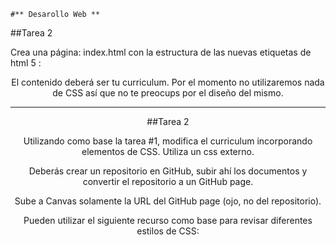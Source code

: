 	#** Desarollo Web **

##Tarea 2 

Crea una página: index.html con la estructura de las nuevas etiquetas de html 5 :   <header> <nav> <aside> <article> <section> <footer>  

El contenido deberá ser tu curriculum. Por el momento no utilizaremos nada de CSS así que no te preocups por el diseño del mismo. 


----------------------------------------------------------------------------------------------------------------------------------------------

  ##Tarea 2 

Utilizando como base la tarea #1, modifica el curriculum incorporando elementos de CSS. Utiliza un css externo.

Deberás crear un repositorio en GitHub, subir ahí los documentos y convertir el repositorio a un GitHub page. 

Sube a Canvas solamente la URL del GitHub page (ojo, no del repositorio). 

Pueden utilizar el siguiente recurso como base para revisar diferentes estilos de CSS:

